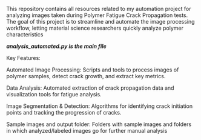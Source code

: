 This repository contains all resources related to my automation project for analyzing images taken during Polymer Fatigue Crack Propagation tests. The goal of this project is to streamline and automate the image processing workflow, letting material science researchers quickly analyze polymer characteristics

***analysis_automated.py is the main file***


Key Features:

Automated Image Processing: Scripts and tools to process images of polymer samples, detect crack growth, and extract key metrics.

Data Analysis: Automated extraction of crack propagation data and visualization tools for fatigue analysis.

Image Segmentation & Detection: Algorithms for identifying crack initiation points and tracking the progression of cracks.

Sample images and output folder: Folders with sample images and folders in which analyzed/labeled images go  for further manual analysis
